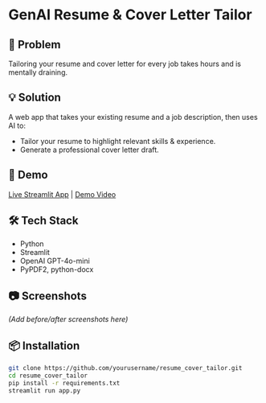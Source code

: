 # GenAI Resume & Cover Letter Tailor

## 📌 Problem
Tailoring your resume and cover letter for every job takes hours and is mentally draining.

## 💡 Solution
A web app that takes your existing resume and a job description, then uses AI to:
- Tailor your resume to highlight relevant skills & experience.
- Generate a professional cover letter draft.

## 🚀 Demo
[Live Streamlit App](#) | [Demo Video](#)

## 🛠 Tech Stack
- Python
- Streamlit
- OpenAI GPT-4o-mini
- PyPDF2, python-docx

## 📷 Screenshots
*(Add before/after screenshots here)*

## 📦 Installation
```bash
git clone https://github.com/yourusername/resume_cover_tailor.git
cd resume_cover_tailor
pip install -r requirements.txt
streamlit run app.py
